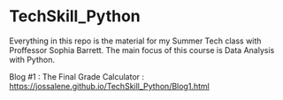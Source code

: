 # TechSkill_Python

Everything in this repo is the material for my Summer Tech class with Proffessor Sophia Barrett.
The main focus of this course is Data Analysis with Python.

Blog #1 : The Final Grade Calculator : https://jossalene.github.io/TechSkill_Python/Blog1.html
